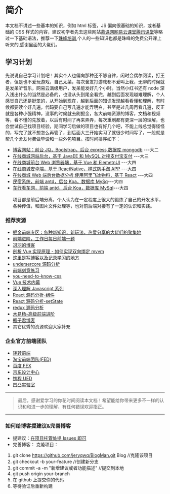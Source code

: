 # 简介

本文档不讲述一些基本的知识，例如 html 标签，JS 偏向很基础的知识，或者基础的 CSS 样式的内容，建议初学者先去这些网站[慕课网](http://www.imooc.com)[网易云课堂](http://study.163.com)[腾讯课堂](https://ke.qq.com/)等略过一下基础语法，推荐一下[珠峰培训](http://www.html5train.com/),个人的一些知识也都是珠峰的免费公开课上听来的,感谢里面的大佬们。

## 学习计划

先说说自己学习计划吧！其实个人也偏向那种还不够自律，闲时会偶尔阅读，打王者，但是也不爱玩游戏，自己太菜，每次舍友打游戏都不爱叫上我，无聊的时候就是发呆听音乐，网易云满级用户，发呆能发好几个小时。当然小红书还有 node 深入浅出什么的当然是必备的，也没从头到尾全看完，越到后面发现越难理解，个人感觉自己还是挺笨的，从开始到现在，越到后面的知识发现越看看懂和理解，有时候都要读个好几遍，代码要自己写几遍才能弄明白，甚至是过几周再看几遍，反正就是各种小强精神，没事的时候就去刷掘金，各大前端资源的博客，文档和视频等，看不懂的先放着，以后有时间了再来弄弄，每次重刷都有更深一层的理解，也会尝试自己找项目经验，期间学习后做的项目也有好几个吧，不能上线总觉得怪怪的，写完了就不想怎么再管了，到后面大三开始实习了就很少时间写了，一般就是帮几个舍友付费做毕设和一些外包项目。按时间排序如下：
<br>

- [博客网站：前台 JQ，Bootstrap，后台 express,数据库 mongodb](https://github.com/jeryqwq/Blog) ---大二
- [在线商城网站后台，基于 JavaEE 和 MySQL,对接支付宝支付](https://github.com/jeryqwq/ImoccMallofJava) ---大三
- [在线商城前台 Web 浏览器端，基于 Vue 和 ElemetnUI](https://github.com/jeryqwq/Imoccmall) ---大四
- [在线商城安卓端，基于 ReactNative，样式防手淘 APP](https://github.com/jeryqwq/MallApp) ---大四
- [在线商城 Web 端后台数据分析,使用阿里飞冰物料，基于 React](https://github.com/jeryqwq/OrderManage) ---大四
- [民宿系统，前端 antd，后台 Koa，数据库 MySq](https://github.com/jeryqwq/homestay)---大四
- [车行看车网，前端 antd，后台 Koa，数据库 MySql](https://github.com/jeryqwq/CartOnline)---大四
  <br><br>
  项目都是前后端分离，个人认为在一定程度上很大的锻炼了自己的开发水平，各种传值，和图片文件处理等，也对前后端对接有了一定的认识和实践。

### 推荐资源

- [掘金前端专区：各种新知识，新玩法，热爱分享的大佬们的聚集地](https://juejin.im/welcome/frontend)
- [前端进阶，工作日每日前端一题](https://github.com/Advanced-Frontend/Daily-Interview-Question)
- [冴羽的博客](https://github.com/mqyqingfeng/Blog)
- [剖析 Vue 实现原理 - 如何实现双向绑定 mvvm](https://github.com/DMQ/mvvm)
- [这里是写博客以及记录学习的地方](https://github.com/KieSun/Dream)
- [undersercore 源码分析](https://yoyoyohamapi.gitbooks.io/undersercore-analysis/content/)
- [前端刻意练习](https://github.com/fezaoduke/fe-practice-hard)
- [you-need-to-know-css](https://lhammer.cn/You-need-to-know-css/#/)
- [Vue 技术内幕](http://hcysun.me/vue-design/art/)
- [深入理解 Javascript 系列](https://www.kancloud.cn/kancloud/deep-understand-javascript/43686)
- [React 源码分析-组件](https://github.com/amandakelake/blog/issues/27)
- [React 源码分析-setState](https://github.com/amandakelake/blog/issues/29)
- [redux 源码分析](https://github.com/amandakelake/blog/issues/33)
- [木易杨-高级前端进阶](https://muyiy.vip/)
- [瓶子君博客](https://github.com/sisterAn/blog/issues)
- 其它优秀的资源欢迎大家补充

### 企业官方前端团队

- [转转前端](http://zzfed.com/#/list)
- [淘宝前端团队(FED)](http://taobaofed.org/)
- [百度 FEX](http://fex.baidu.com/)
- [京东设计中心](http://jdc.jd.com/)
- [携程 UED](http://ued.ctrip.com/)
- [凹凸实验室](https://aotu.io/)

---

> 最后，感谢爱学习的你花时间阅读本文档！希望能给你带来更多不一样的认识和和进一步的理解，有任何错误欢迎指正。

---

### 如何给博客提建议&完善博客

- 提建议：[在项目托管处提 Issues 即可](https://github.com/jeryqwq/BlogMan/issues)
- 完善博客：
  克隆项目：

1. git clone https://github.com/jeryqwq/BlogMan.git Blog //克隆该项目
2. git checkout -b your-feature //创建新分支
3. git commit -a -m "新增建议或者功能描述" //提交到本地
4. git push origin your-branch
5. 在 github 上提交你的代码
6. 等待验证后重新构建

